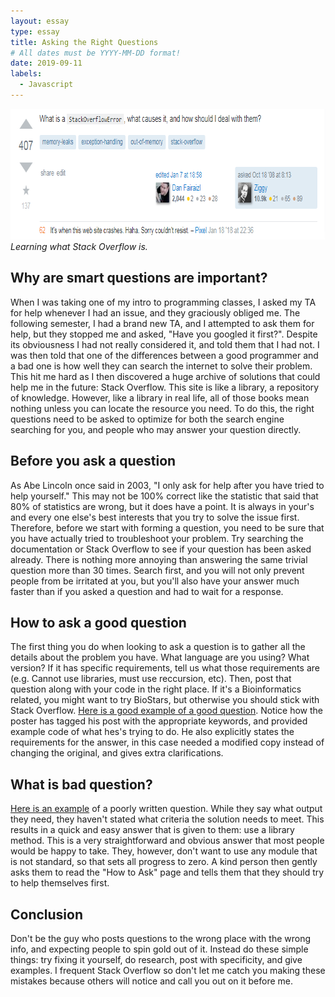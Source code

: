 ```yaml
---
layout: essay
type: essay
title: Asking the Right Questions
# All dates must be YYYY-MM-DD format!
date: 2019-09-11
labels:
  - Javascript
---
```

<img width="767" height="209" src="../images/Stack_Overflow.PNG">*Learning what Stack Overflow is.*

## Why are smart questions are important?   

When I was taking one of my intro to programming classes, I asked my TA for help whenever I had an issue, and they graciously obliged me. The following semester, I had a brand new TA, and I attempted to ask them for help, but they stopped me and asked, "Have you googled it first?". Despite its obviousness I had not really considered it, and told them that I had not. I was then told that one of the differences between a good programmer and a bad one is how well they can search the internet to solve their problem. This hit me hard as I then discovered a huge archive of solutions that could help me in the future: Stack Overflow. This site is like a library, a repository of knowledge. However, like a library in real life, all of those books mean nothing unless you can locate the resource you need. To do this, the right questions need to be asked to optimize for both the search engine searching for you, and people who may answer your question directly.

## Before you ask a question

As Abe Lincoln once said in 2003, "I only ask for help after you have tried to help yourself." This may not be 100% correct like the statistic that said that 80% of statistics are wrong, but it does have a point. It is always in your's and every one else's best interests that you try to solve the issue first. Therefore, before we start with forming a question, you need to be sure that you have actually tried to troubleshoot your problem. Try searching the documentation or Stack Overflow to see if your question has been asked already. There is nothing more annoying than answering the same trivial question more than 30 times. Search first, and you will not only prevent people from be irritated at you, but you'll also have your answer much faster than if you asked a question and had to wait for a response.

## How to ask a good question

The first thing you do when looking to ask a question is to gather all the details about the problem you have. What language are you using? What version? If it has specific requirements, tell us what those requirements are (e.g. Cannot use libraries, must use reccursion, etc). Then, post that question along with your code in the right place. If it's a Bioinformatics related, you might want to try BioStars, but otherwise you should stick with Stack Overflow. [Here is a good example of a good question](https://stackoverflow.com/questions/38987/how-to-merge-two-dictionaries-in-a-single-expression). Notice how the poster has tagged his post with the appropriate keywords, and provided example code of what hes's trying to do. He also explicitly states the requirements for the answer, in this case needed a modified copy instead of changing the original, and gives extra clarifications.

## What is bad question?

[Here is an example](https://stackoverflow.com/questions/57911789/how-would-i-loop-over-the-permutations-of-n-numbers-with-a-given-range-preferab) of a poorly written question. While they say what output they need, they haven't stated what criteria the solution needs to meet. This results in a quick and easy answer that is given to them: use a library method. This is a very straightforward and obvious answer that most people would be happy to take. They, however, don't want to use any module that is not standard, so that sets all progress to zero. A kind person then gently asks them to read the "How to Ask" page and tells them that they should try to help themselves first.

## Conclusion

Don't be the guy who posts questions to the wrong place with the wrong info, and expecting people to spin gold out of it. Instead do these simple things: try fixing it yourself, do research, post with specificity, and give examples. I frequent Stack Overflow so don't let me catch you making these mistakes because others will notice and call you out on it before me.
